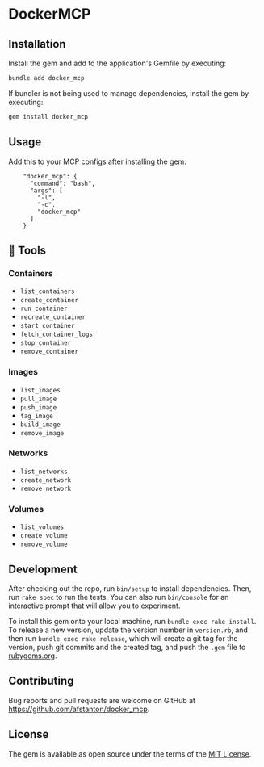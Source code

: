 # DockerMCP

## Installation

Install the gem and add to the application's Gemfile by executing:

```bash
bundle add docker_mcp
```

If bundler is not being used to manage dependencies, install the gem by executing:

```bash
gem install docker_mcp
```

## Usage

Add this to your MCP configs after installing the gem:

```
    "docker_mcp": {
      "command": "bash",
      "args": [
        "-l",
        "-c",
        "docker_mcp"
      ]
    }
```

## 🔨 Tools

### Containers

- `list_containers`
- `create_container`
- `run_container`
- `recreate_container`
- `start_container`
- `fetch_container_logs`
- `stop_container`
- `remove_container`

### Images

- `list_images`
- `pull_image`
- `push_image`
- `tag_image`
- `build_image`
- `remove_image`

### Networks

- `list_networks`
- `create_network`
- `remove_network`

### Volumes

- `list_volumes`
- `create_volume`
- `remove_volume`

## Development

After checking out the repo, run `bin/setup` to install dependencies. Then, run `rake spec` to run the tests. You can also run `bin/console` for an interactive prompt that will allow you to experiment.

To install this gem onto your local machine, run `bundle exec rake install`. To release a new version, update the version number in `version.rb`, and then run `bundle exec rake release`, which will create a git tag for the version, push git commits and the created tag, and push the `.gem` file to [rubygems.org](https://rubygems.org).

## Contributing

Bug reports and pull requests are welcome on GitHub at https://github.com/afstanton/docker_mcp.

## License

The gem is available as open source under the terms of the [MIT License](https://opensource.org/licenses/MIT).
